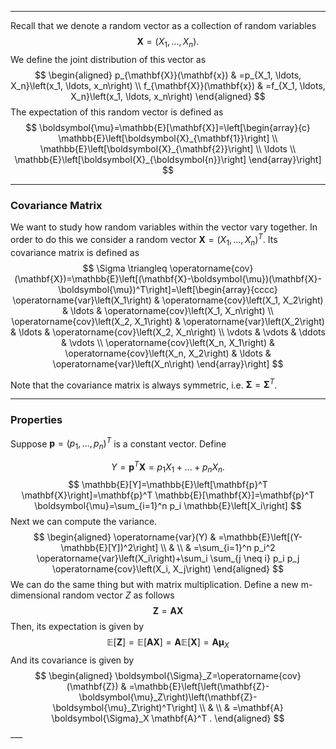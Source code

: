 ___
Recall that we denote a random vector as a collection of random variables
$$
\mathbf{X}=\left(X_1, \ldots, X_n\right) .
$$
We define the joint distribution of this vector as 
$$
\begin{aligned}
p_{\mathbf{X}}(\mathbf{x}) & =p_{X_1, \ldots, X_n}\left(x_1, \ldots, x_n\right) \\
f_{\mathbf{X}}(\mathbf{x}) & =f_{X_1, \ldots, X_n}\left(x_1, \ldots, x_n\right)
\end{aligned}
$$
The expectation of this random vector is defined as
$$
\boldsymbol{\mu}=\mathbb{E}[\mathbf{X}]=\left[\begin{array}{c}
\mathbb{E}\left[\boldsymbol{X}_{\mathbf{1}}\right] \\
\mathbb{E}\left[\boldsymbol{X}_{\mathbf{2}}\right] \\
\ldots \\
\mathbb{E}\left[\boldsymbol{X}_{\boldsymbol{n}}\right]
\end{array}\right]
$$
___
### Covariance Matrix
We want to study how random variables within the vector vary together. In order to do this we consider a random vector $\mathbf{X}=\left(X_1, \ldots, X_n\right)^T$. Its covariance matrix is defined as 
$$
\Sigma \triangleq \operatorname{cov}(\mathbf{X})=\mathbb{E}\left[(\mathbf{X}-\boldsymbol{\mu})(\mathbf{X}-\boldsymbol{\mu})^T\right]=\left[\begin{array}{cccc}
\operatorname{var}\left(X_1\right) & \operatorname{cov}\left(X_1, X_2\right) & \ldots & \operatorname{cov}\left(X_1, X_n\right) \\
\operatorname{cov}\left(X_2, X_1\right) & \operatorname{var}\left(X_2\right) & \ldots & \operatorname{cov}\left(X_2, X_n\right) \\
\vdots & \vdots & \ddots & \vdots \\
\operatorname{cov}\left(X_n, X_1\right) & \operatorname{cov}\left(X_n, X_2\right) & \ldots & \operatorname{var}\left(X_n\right)
\end{array}\right]
$$

Note that the covariance matrix is always symmetric, i.e. $\boldsymbol{\Sigma}=\mathbf{\Sigma}^T$.
___
### Properties
Suppose $\mathbf{p}=\left(p_1, \ldots, p_n\right)^T$ is a constant vector. Define

$$
Y=\mathbf{p}^T \mathbf{X}=p_1 X_1+\ldots+p_n X_n .
$$
$$
\mathbb{E}[Y]=\mathbb{E}\left[\mathbf{p}^T \mathbf{X}\right]=\mathbf{p}^T \mathbb{E}[\mathbf{X}]=\mathbf{p}^T \boldsymbol{\mu}=\sum_{i=1}^n p_i \mathbb{E}\left[X_i\right]
$$
Next we can compute the variance.
$$
\begin{aligned}
\operatorname{var}(Y) & =\mathbb{E}\left[(Y-\mathbb{E}[Y])^2\right] \\
& \\
& =\sum_{i=1}^n p_i^2 \operatorname{var}\left(X_i\right)+\sum_i \sum_{j \neq i} p_i p_j \operatorname{cov}\left(X_i, X_j\right)
\end{aligned}
$$
We can do the same thing  but with matrix multiplication. Define a new m-dimensional random vector $Z$ as follows
$$
\mathbf{Z}=\mathbf{A X}
$$
Then, its expectation is given by
$$
\mathbb{E}[\mathbf{Z}]=\mathbb{E}[\mathbf{A X}]=\mathbf{A} \mathbb{E}[\mathbf{X}]=\mathbf{A} \boldsymbol{\mu}_X
$$
And its covariance is given by 
$$
\begin{aligned}
\boldsymbol{\Sigma}_Z=\operatorname{cov}(\mathbf{Z}) & =\mathbb{E}\left[\left(\mathbf{Z}-\boldsymbol{\mu}_Z\right)\left(\mathbf{Z}-\boldsymbol{\mu}_Z\right)^T\right] \\
& \\
& =\mathbf{A} \boldsymbol{\Sigma}_X \mathbf{A}^T .
\end{aligned}
$$___
